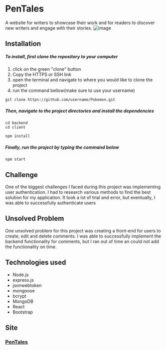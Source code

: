 # PenTales
A website for writers to showcase their work and for readers to discover new writers and engage with their stories.
![image](https://user-images.githubusercontent.com/108766758/230174449-1c5af987-3701-4384-8127-8334f6451fcc.png)

## Installation
##### To install, first clone the repository to your computer
1. click on the green "clone" button
2. Copy the HTTPS or SSH link
3. open the terminal and navigate to where you would like to clone the project
4. run the command bellow(make sure to use your username)
```
git clone https://github.com/username/Pokemon.git
```    
##### Then, navigate to the project directories and install the dependencies
```
cd backend
cd client
```
```
npm install
```

##### Finally, run the project by typing the command below
    npm start
    
## Challenge
One of the biggest challenges I faced during this project was implementing user authentication. I had to research various methods to find the best solution for my application. It took a lot of trial and error, but eventually, I was able to successfully authenticate users 

## Unsolved Problem
One unsolved problem for this project was creating a front-end for users to create, edit and delete comments. I was able to successfully implement the backend functionality for comments, but I ran out of time an could not add the functionality on time.

## Technologies used
+ Node.js
+ express.js
+ jsonwebtoken
+ mongoose
+ bcrypt
+ MongoDB
+ React
+ Bootstrap

## Site
### [PenTales](https://story-frontend-zjh6.onrender.com/) 
